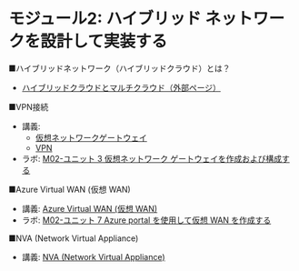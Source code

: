 # モジュール2: ハイブリッド ネットワークを設計して実装する

■ハイブリッドネットワーク（ハイブリッドクラウド）とは？

- [ハイブリッドクラウドとマルチクラウド（外部ページ）](https://atlax.nri.co.jp/blogs/20210927/)

■VPN接続

- 講義:
  - [仮想ネットワークゲートウェイ](../network/virtual-network-gateway.md)
  - [VPN](../network/vpn.md)
- ラボ: [M02-ユニット 3 仮想ネットワーク ゲートウェイを作成および構成する](lab-m02-u03.md)

■Azure Virtual WAN (仮想 WAN)

- 講義: [Azure Virtual WAN (仮想 WAN)](../AZ-104/mod05-04-virtualwan.md)
- ラボ: [M02-ユニット 7 Azure portal を使用して仮想 WAN を作成する](lab-m02-u07.md)

■NVA (Network Virtual Appliance)

- 講義: [NVA (Network Virtual Appliance)](../network/nva.md)